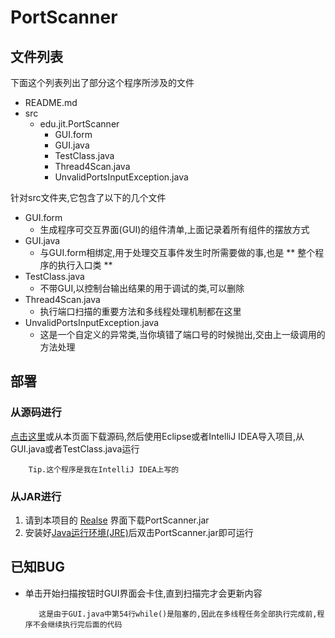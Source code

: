 # PortScanner
## 文件列表
下面这个列表列出了部分这个程序所涉及的文件
- README.md
- src
  - edu.jit.PortScanner
    - GUI.form
    - GUI.java
    - TestClass.java
    - Thread4Scan.java
    - UnvalidPortsInputException.java  


针对src文件夹,它包含了以下的几个文件

- GUI.form
  - 生成程序可交互界面(GUI)的组件清单,上面记录着所有组件的摆放方式
- GUI.java
  - 与GUI.form相绑定,用于处理交互事件发生时所需要做的事,也是 ** 整个程序的执行入口类 **  
- TestClass.java
  - 不带GUI,以控制台输出结果的用于调试的类,可以删除
- Thread4Scan.java
  - 执行端口扫描的重要方法和多线程处理机制都在这里
- UnvalidPortsInputException.java  
  - 这是一个自定义的异常类,当你填错了端口号的时候抛出,交由上一级调用的方法处理

## 部署
### 从源码进行
  [点击这里](https://github.com/ms0ng/PortScanner/archive/v0.1.zip)或从本页面下载源码,然后使用Eclipse或者IntelliJ IDEA导入项目,从GUI.java或者TestClass.java运行  

        Tip.这个程序是我在IntelliJ IDEA上写的
### 从JAR进行
1. 请到本项目的 [Realse](https://github.com/ms0ng/PortScanner/releases) 界面下载PortScanner.jar
2. 安装好[Java运行环境(JRE)](https://www.java.com/zh_CN/)后双击PortScanner.jar即可运行

## 已知BUG
- 单击开始扫描按钮时GUI界面会卡住,直到扫描完才会更新内容

         这是由于GUI.java中第54行while()是阻塞的,因此在多线程任务全部执行完成前,程序不会继续执行完后面的代码
